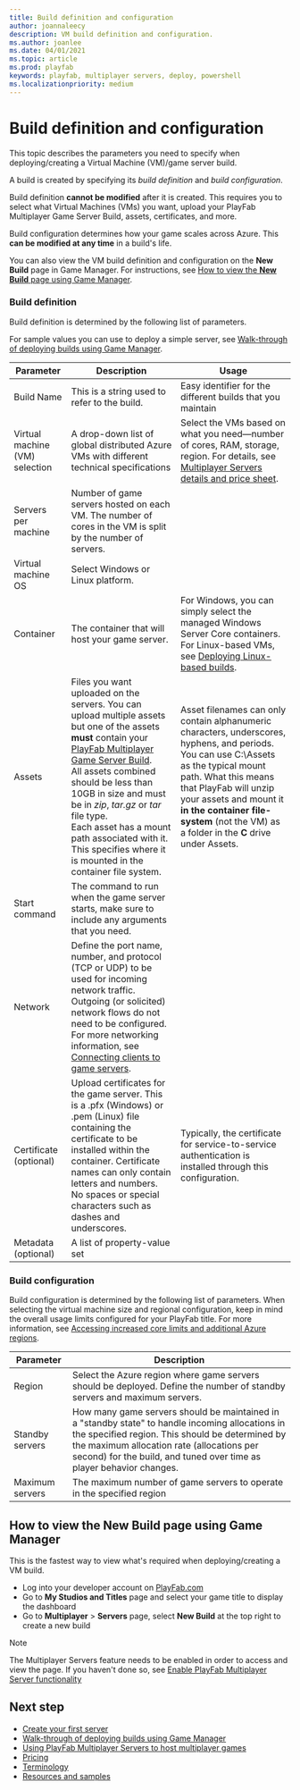 ```yaml
---
title: Build definition and configuration
author: joannaleecy
description: VM build definition and configuration.
ms.author: joanlee
ms.date: 04/01/2021
ms.topic: article
ms.prod: playfab
keywords: playfab, multiplayer servers, deploy, powershell
ms.localizationpriority: medium
---
```


# Build definition and configuration

This topic describes the parameters you need to specify when deploying/creating a Virtual Machine (VM)/game server build.

A build is created by specifying its *build definition* and *build configuration*. 

Build definition **cannot be modified** after it is created. This requires you to select what Virtual Machines (VMs) you want, upload your PlayFab Multiplayer Game Server Build, assets, certificates, and more.

Build configuration determines how your game scales across Azure. This **can be modified at any time** in a build's life.

You can also view the VM build definition and configuration on the __New Build__ page in Game Manager. For instructions, see [How to view the **New Build** page using Game Manager](#how-to-view-the-new-build-page-using-game-manager).

### Build definition

Build definition is determined by the following list of parameters. 

For sample values you can use to deploy a simple server, see [Walk-through of deploying builds using Game Manager](quickstart-for-multiplayer-servers-game-manager.md).

| Parameter | Description                                  | Usage             |
|------------|----------------------------------------------|-------------------|
| Build Name |This is a string used to refer to the build.  | Easy identifier for the different builds that you maintain                |
| Virtual machine (VM) selection | A drop-down list of global distributed Azure VMs with different technical specifications | Select the VMs based on what you need&mdash;number of cores, RAM, storage, region. For details, see [Multiplayer Servers details and price sheet](multiplayer-servers-detailed-price-sheet.md).  |
| Servers per machine | Number of game servers hosted on each VM. The number of cores in the VM is split by the number of servers. | |
| Virtual machine OS | Select Windows or Linux platform. | |
| Container | The container that will host your game server. | For Windows, you can simply select the managed Windows Server Core containers. For Linux-based VMs, see [Deploying Linux-based builds](deploying-linux-based-builds.md).|
| Assets | Files you want uploaded on the servers. You can upload multiple assets but one of the assets **must** contain your [PlayFab Multiplayer Game Server Build](#). <br>All assets combined should be less than 10GB in size and must be in *zip*, *tar.gz* or *tar* file type. <br>Each asset has a mount path associated with it. This specifies where it is mounted in the container file system.| Asset filenames can only contain alphanumeric characters, underscores, hyphens, and periods. You can use C:\Assets as the typical mount path. What this means that PlayFab will unzip your assets and mount it **in the container file-system** (not the VM) as a folder in the **C**  drive under Assets. |
| Start command | The command to run when the game server starts, make sure to include any arguments that you need. |    |
| Network | Define the port name, number, and protocol (TCP or UDP) to be used for incoming network traffic. Outgoing (or solicited) network flows do not need to be configured. For more networking information, see [Connecting clients to game servers](connecting-clients-to-game-servers.md).| |
| Certificate (optional) | Upload certificates for the game server. This is a .pfx (Windows) or .pem (Linux) file containing the certificate to be installed within the container. Certificate names can only contain letters and numbers. No spaces or special characters such as dashes and underscores. | Typically, the certificate for service-to-service authentication is installed through this configuration. |
| Metadata (optional)   | A list of property-value set | |

### Build configuration

Build configuration is determined by the following list of parameters. When selecting the virtual machine size and regional configuration, keep in mind the overall usage limits configured for your PlayFab title. For more information, see [Accessing increased core limits and additional Azure regions](identifying-and-increasing-core-limits.md).

| Parameter | Description                                  | 
|-----------|----------------------------------------------|
| Region               | Select the Azure region where game servers should be deployed. Define the number of standby servers and maximum servers. |
| Standby servers      | How many game servers should be maintained in a "standby state" to handle incoming allocations in the specified region. This should be determined by the maximum allocation rate (allocations per second) for the build, and tuned over time as player behavior changes. |
| Maximum servers      | The maximum number of game servers to operate in the specified region |

## How to view the **New Build** page using Game Manager

This is the fastest way to view what's required when deploying/creating a VM build.

* Log into your developer account on [PlayFab.com](https://playfab.com)
* Go to **My Studios and Titles** page and select your game title to display the dashboard
* Go to **Multiplayer** > **Servers** page, select **New Build** at the top right to create a new build

> [!Note]
> The Multiplayer Servers feature needs to be enabled in order to access and view the page. If you haven't done so, see [Enable PlayFab Multiplayer Server functionality](enable-playfab-multiplayer-servers.md)

## Next step

* [Create your first server](create-your-first-server.md)
* [Walk-through of deploying builds using Game Manager](quickstart-for-multiplayer-servers-game-manager.md)
* [Using PlayFab Multiplayer Servers to host multiplayer games](using-playfab-servers-to-host-games.md)
* [Pricing](multiplayer-servers-detailed-price-sheet.md)
* [Terminology](server-terms.md)
* [Resources and samples](server-samples-resources.md)